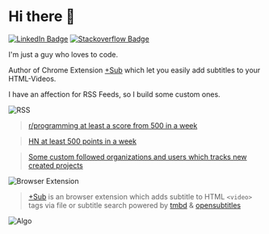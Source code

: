 # Hi there 👋
[![LinkedIn Badge](https://img.shields.io/badge/LinkedIn-Profile-informational?style=flat-square&logo=linkedin&logoColor=white&color=0D76A8)](https://www.linkedin.com/in/stefan-breitenstein-10337a173/)
[![Stackoverflow Badge](https://img.shields.io/badge/stackoverflow-Profile-informational?style=flat-square&logo=stackoverflow&logoColor=white&color=0D76A8)](https://stackoverflow.com/users/6350016/ste-xx)

I'm just a guy who loves to code.

Author of Chrome Extension [+Sub](https://github.com/plussub/plussub) which let you easily add subtitles to your HTML-Videos. 


I have an affection for RSS Feeds, so I build some custom ones. 

![RSS](https://shields.io/badge/My%20Custom%20Feeds-green?logo=rss&style=for-the-badge&color=0D76A8)

> [r/programming at least a score from 500 in a week](https://us-central1-social-channel-notifier.cloudfunctions.net/reddit_Rss)

> [HN at least 500 points in a week](https://us-central1-social-channel-notifier.cloudfunctions.net/hackerNews_Rss)

> [Some custom followed organizations and users which tracks new created projects](https://us-central1-social-channel-notifier.cloudfunctions.net/ghUserProject_Rss)


![Browser Extension](https://shields.io/badge/My%20Browser%20Extensions-green?logo=googlechrome&style=for-the-badge&color=0D76A8&logoColor=white)

> [+Sub](https://github.com/plussub/plussub) is an browser extension which adds subtitle to HTML `<video>` tags via file or subtitle search powered by [tmbd](https://www.themoviedb.org/) & [opensubtitles](https://opensubtitles.org)

![Algo](https://shields.io/badge/Algo%20Fun-green?style=for-the-badge&color=0D76A8&logoColor=white)
